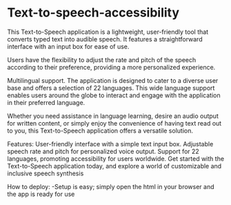 # Text-to-speech-accessibility

This Text-to-Speech application is a lightweight, user-friendly tool that converts typed text into audible speech. It features a straightforward interface with an input box for ease of use.

Users have the flexibility to adjust the rate and pitch of the speech according to their preference, providing a more personalized experience.

Multilingual support. The application is designed to cater to a diverse user base and offers a selection of 22 languages. This wide language support enables users around the globe to interact and engage with the application in their preferred language.

Whether you need assistance in language learning, desire an audio output for written content, or simply enjoy the convenience of having text read out to you, this Text-to-Speech application offers a versatile solution.

Features:
User-friendly interface with a simple text input box.
Adjustable speech rate and pitch for personalized voice output.
Support for 22 languages, promoting accessibility for users worldwide.
Get started with the Text-to-Speech application today, and explore a world of customizable and inclusive speech synthesis

How to deploy:
-Setup is easy; simply open the html in your browser and the app is ready for use